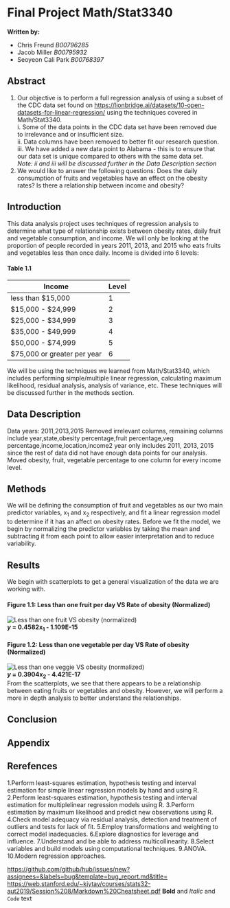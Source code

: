 # Final Project Math/Stat3340 
**Written by:** 
- Chris Freund _B00796285_
- Jacob Miller _B00795932_
- Seoyeon Cali Park _B00768397_

## Abstract
1.	Our objective is to perform a full regression analysis of using a subset of the CDC data set found on https://lionbridge.ai/datasets/10-open-datasets-for-linear-regression/ using the techniques covered in Math/Stat3340. <br/>
    i. Some of the data points in the CDC data set have been removed due to irrelevance and or insufficient size. <br/>
    ii. Data columns have been removed to better fit our research question. <br/>
    iii.  We have added a new data point to Alabama - this is to ensure that our data set is unique compared to others with the same data set. <br/>
    _Note: ii and iii will be discussed further in the Data Description section_ <br/>
2.	We would like to answer the following questions: Does the daily consumption of fruits and vegetables have an effect on the obesity rates? Is there a relationship between income and obesity?

## Introduction
This data analysis project uses techniques of regression analysis to determine what type of relationship exists between obesity rates, daily fruit and vegetable consumption, and income. We will only be looking at the proportion of people recorded in years 2011, 2013, and 2015 who eats fruits and vegetables less than once daily. Income is divided into 6 levels: <br/>
#### Table 1.1
| Income | Level |
|--------|-------|
| less than $15,000 | 1 |
| $15,000 -  $24,999 | 2 |
| $25,000 - $34,999 | 3 |
| $35,000 - $49,999 | 4 |
| $50,000 - $74,999 | 5 |
| $75,000 or greater per year  | 6 | <br/>
We will be using the techniques we learned from Math/Stat3340, which includes performing simple/multiple linear regression, calculating maximum likelihood, residual analysis, analysis of variance, etc. These techniques will be discussed further in the methods section. 

## Data Description
Data years: 2011,2013,2015
Removed irrelevant columns, remaining columns include year,state,obesity percentage,fruit percentage,veg percentage,income,location,income2
year only includes 2011, 2013, 2015 since the rest of data did not have enough data points for our analysis.
Moved obesity, fruit, vegetable percentage to one column for every income level. 

## Methods
We will be defining the consumption of fruit and vegetables as our two main predictor variables, x<sub>1</sub> and x<sub>2</sub> respectively, and fit a linear regression model to determine if it has an affect on obesity rates. Before we fit the model, we begin by normalizing the predictor variables by taking the mean and subtracting it from each point to allow easier interpretation and to reduce variability. 

## Results
We begin with scatterplots to get a general visualization of the data we are working with. <br/>
#### Figure 1.1: Less than one fruit per day VS Rate of obesity (Normalized) <br/>
![Less than one fruit VS obesity (normalized)](https://user-images.githubusercontent.com/74206318/101521587-6dfcf180-395c-11eb-9a8d-54b98ff294a6.png) <br/>
**_y_ = 0.4582x<sub>1</sub> - 1.109E-15**  <br/>
#### Figure 1.2: Less than one vegetable per day VS Rate of obesity (Normalized) <br/>
![Less than one veggie VS obesity (normalized)](https://user-images.githubusercontent.com/74206318/101521588-6e958800-395c-11eb-92a4-12560392ba44.png) <br/>
**_y_ = 0.3904x<sub>2</sub> - 4.421E-17**  <br/>
From the scatterplots, we see that there appears to be a relationship between eating fruits or vegetables and obesity. However, we will perform a more in depth analysis to better understand the relationships. 

## Conclusion
## Appendix
## Rerefences


1.Perform least-squares estimation, hypothesis testing and interval estimation for simple linear regression models by hand and using R.
2.Perform least-squares estimation, hypothesis testing and interval estimation for multiplelinear regression models using R.
3.Perform estimation by maximum likelihood and predict new observations using R.
4.Check model adequacy via residual analysis, detection and treatment of outliers and tests for lack of fit.
5.Employ transformations and weighting to correct model inadequacies. 
6.Explore diagnostics for leverage and influence.
7.Understand and be able to address multicollinearity.
8.Select variables and build models using computational techniques.
9.ANOVA.
10.Modern regression approaches. 


https://github.com/github/hub/issues/new?assignees=&labels=bug&template=bug_report.md&title=
https://web.stanford.edu/~kjytay/courses/stats32-aut2019/Session%208/Markdown%20Cheatsheet.pdf
**Bold** and _Italic_ and `Code` text


